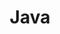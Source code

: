 ---
layout: post
category: docs
title: Java
description: >
  공부한 것들을 정리합니다.
related_posts:
  - 
addons:
  - related
  - comments
list: true
---
